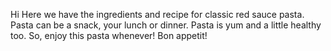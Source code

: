 Hi 
Here we have the ingredients and recipe for classic red sauce pasta. 
Pasta can be a snack, your lunch or dinner. 
Pasta is yum and a little healthy too. 
So, enjoy this pasta whenever! 
Bon appetit!